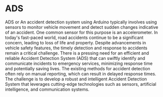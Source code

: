 # ADS
ADS or An accident detection system using Arduino typically involves using sensors to monitor vehicle movement and detect sudden changes indicative of an accident. One common sensor for this purpose is an accelerometer. In today's fast-paced world, road accidents continue to be a significant concern, leading to loss of life and property. Despite advancements in vehicle safety features, the timely detection and response to accidents remain a critical challenge. 
There is a pressing need for an efficient and reliable Accident Detection System (ADS) that can swiftly identify and communicate incidents to emergency services, minimizing response time and potentially saving lives. The existing methods for accident detection often rely on manual reporting, which can result in delayed response times.
The challenge is to develop a robust and intelligent Accident Detection System that leverages cutting-edge technologies such as sensors, artificial intelligence, and communication systems.


